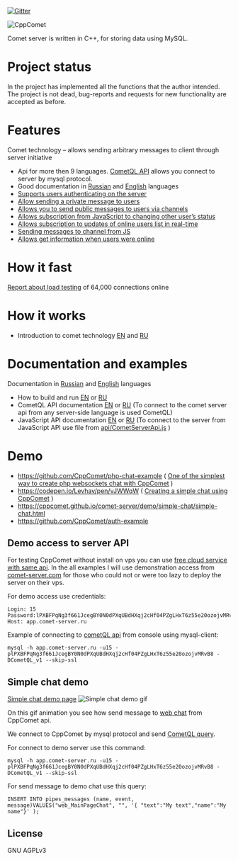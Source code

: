  
[![Gitter](https://badges.gitter.im/Join%20Chat.svg)](https://gitter.im/CppComet/Lobby?utm_source=share-link&utm_medium=link&utm_campaign=share-link)
 
![CppComet](https://comet-server.com/img/CppComet.png)

Comet server is written in C++, for storing data using MySQL.   

# Project status

In the project has implemented all the functions that the author intended. The project is not dead, bug-reports and requests for new functionality are accepted as before.  

# Features

Comet technology – allows sending arbitrary messages to client through server initiative

* Api for more then 9 languages. [CometQL API](http://comet-server.com/doku.php/en:comet:cometql) allows you connect to server by mysql protocol.
* Good documentation in [Russian](http://comet-server.com/doku.php/ru) and [English](http://comet-server.com/doku.php/en) languages
* [Supports users authenticating on the server](https://comet-server.com/wiki/doku.php/en:comet:authentication#users_authorization_on_the_cometserver)
* [Allow sending a private message to users](https://comet-server.com/wiki/doku.php/en:comet:cometql#table_users_messages)
* [Allows you to send public messages to users via channels](https://comet-server.com/wiki/doku.php/en:comet:cometql#table_pipes_messages)
* [Allows subscription from JavaScript to changing other user’s status](https://comet-server.com/wiki/doku.php/en:comet:javascript_api#subscribe_to_receive_messages_from_channel)
* [Allows subscription to updates of online users list in real-time](https://comet-server.com/wiki/doku.php/en:comet:javascript_api#list_of_online_users_channels_track)
* [Sending messages to channel from JS](https://comet-server.com/wiki/doku.php/en:comet:javascript_api#sending_messages_to_channel_from_js_pipes_web)
* [Allows get information when users were online](https://comet-server.com/wiki/doku.php/en:comet:cometql#table_users_time)
 
# How it fast

[Report about load testing](https://comet-server.com/wiki/doku.php/en:comet:load-testing-result#report_about_testing_of_64000_connections_online) of 64,000 connections online

# How it works

* Introduction to comet technology [EN](https://comet-server.com/wiki/doku.php/en:comet:introduction-to-comet#introduction) and [RU](https://comet-server.com/wiki/doku.php/comet:introduction-to-comet#introduction) 

# Documentation and examples

Documentation in [Russian](http://comet-server.com/doku.php/ru) and [English](http://comet-server.com/doku.php/en) languages
 
 * How to build and run [EN](http://comet-server.com/doku.php/en:comet:building-from-source) or [RU](http://comet-server.com/doku.php/comet:building-from-source)
 * CometQL API documentation [EN](http://comet-server.com/doku.php/en:comet:cometql) or [RU](http://comet-server.com/doku.php/comet:cometql) (To connect to the comet server api from any server-side language is used CometQL)
 * JavaScript API documentation [EN](http://comet-server.com/doku.php/en:comet:javascript_api) or [RU](http://comet-server.com/doku.php/comet:javascript_api) (To connect to the server from JavaScript API use file from [api/CometServerApi.js](https://github.com/CppComet/comet-server/tree/master/api) )

# Demo
 
* https://github.com/CppComet/php-chat-example  ( [One of the simplest way to create php websockets chat with CppComet](https://medium.com/one-of-the-simplest-way-to-create-php-websockets/one-of-the-simplest-way-to-create-websockets-chat-with-php-and-cppcomet-bad0a7e47df0) )
* https://codepen.io/Levhav/pen/vJWWqW ( [Creating a simple chat using CppComet](https://medium.com/one-of-the-simplest-way-to-create-php-websockets/creating-a-simple-chat-using-cppcomet-e0e68664afe1) )
* https://cppcomet.github.io/comet-server/demo/simple-chat/simple-chat.html
* https://github.com/CppComet/auth-example

## Demo access to server API

For testing CppComet without install on vps  you can use [free cloud service with same api](https://comet-server.com/). 
In the all examples I will use demonstration access from [comet-server.com](http://comet-server.com) for those who could not or were too lazy to deploy the server on their vps.

For demo access use credentials:
```
Login: 15
Password:lPXBFPqNg3f661JcegBY0N0dPXqUBdHXqj2cHf04PZgLHxT6z55e20ozojvMRvB8
Host: app.comet-server.ru
```

Example of connecting to [cometQL api](http://comet-server.com/doku.php/en:comet:cometql) from console using mysql-client:
```
mysql -h app.comet-server.ru -u15 -plPXBFPqNg3f661JcegBY0N0dPXqUBdHXqj2cHf04PZgLHxT6z55e20ozojvMRvB8 -DCometQL_v1 --skip-ssl
```
## Simple chat demo

[Simple chat demo page](http://comet-server.com/doc/CometQL/MainPageChat/index.php)
![Simple chat demo gif](https://comet-server.com/doc/CometQL/CometQL-demo.gif)

On this gif animation you see how send message to [web chat](http://comet-server.com/doc/CometQL/MainPageChat/index.php) from CppComet api.

We connect to CppComet by mysql protocol and send [CometQL query](http://comet-server.com/doku.php/en:comet:cometql).

For connect to demo server use this command:
```
mysql -h app.comet-server.ru -u15 -plPXBFPqNg3f661JcegBY0N0dPXqUBdHXqj2cHf04PZgLHxT6z55e20ozojvMRvB8 -DCometQL_v1 --skip-ssl
```
For send message to demo chat use this query:
```
INSERT INTO pipes_messages (name, event, message)VALUES("web_MainPageChat", "", '{ "text":"My text","name":"My name"}' );
```

License
----

GNU AGPLv3

 
